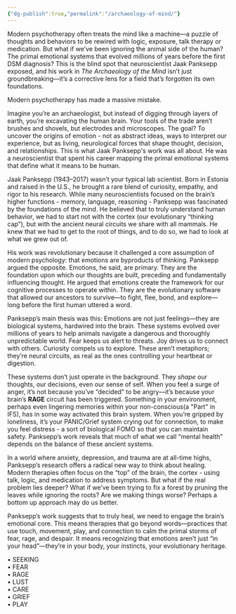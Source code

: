 ```yaml
---
{"dg-publish":true,"permalink":"/archaeology-of-mind/"}
---
```


Modern psychotherapy often treats the mind like a machine—a puzzle of thoughts and behaviors to be rewired with logic, exposure, talk therapy or medication. But what if we’ve been ignoring the animal side of the human? The primal emotional systems that evolved millions of years before the first DSM diagnosis? This is the blind spot that neuroscientist Jaak Panksepp exposed, and his work in _The Archaeology of the Mind_ isn’t just groundbreaking—it’s a corrective lens for a field that’s forgotten its own foundations.

Modern psychotherapy has made a massive mistake. 

Imagine you’re an archaeologist, but instead of digging through layers of earth, you’re excavating the human brain. Your tools of the trade aren’t brushes and shovels, but electrodes and microscopes. The goal? To uncover the origins of emotion - not as abstract ideas, ways to interpret our experience, but as living, neurological forces that shape thought, decision, and relationships. This is what Jaak Panksepp's work was all about. He was a neuroscientist that spent his career mapping the primal emotional systems that define what it means to be human.

Jaak Panksepp (1943–2017) wasn’t your typical lab scientist. Born in Estonia and raised in the U.S., he brought a rare blend of curiosity, empathy, and rigor to his research. While many neuroscientists focused on the brain’s higher functions - memory, language, reasoning - Panksepp was fascinated by the foundations of the mind. He believed that to truly understand human behavior, we had to start not with the cortex (our evolutionary “thinking cap”), but with the ancient neural circuits we share with all mammals. He knew that we had to get to the root of things, and to do so, we had to look at what we grew out of.  

His work was revolutionary because it challenged a core assumption of modern psychology: that emotions are byproducts of thinking. Panksepp argued the opposite. Emotions, he said, are primary. They are the foundation upon which our thoughts are built, preceding and fundamentally influencing thought. He argued that emotions create the framework for our cognitive processes to operate within. They are the evolutionary software that allowed our ancestors to survive—to fight, flee, bond, and explore—long before the first human uttered a word.

Panksepp’s main thesis was this: Emotions are not just feelings—they are biological systems, hardwired into the brain. These systems evolved over millions of years to help animals navigate a dangerous and thoroughly unpredictable world. Fear keeps us alert to threats. Joy drives us to connect with others. Curiosity compels us to explore. These aren’t metaphors; they’re neural circuits, as real as the ones controlling your heartbeat or digestion.

These systems don’t just operate in the background. They _shape_ our thoughts, our decisions, even our sense of self. When you feel a surge of anger, it’s not because you’ve “decided” to be angry—it’s because your brain’s **RAGE** circuit has been triggered. Something in your environment, perhaps even lingering memories within your non-conscious(a "Part" in IFS), has in some way activated this brain system. When you’re gripped by loneliness, it’s your PANIC/Grief system crying out for connection, to make you feel distress - a sort of biological FOMO so that you can maintain safety. Panksepp’s work reveals that much of what we call “mental health” depends on the balance of these ancient systems.

In a world where anxiety, depression, and trauma are at all-time highs, Panksepp’s research offers a radical new way to think about healing. Modern therapies often focus on the “top” of the brain, the cortex - using talk, logic, and medication to address symptoms. But what if the real problem lies deeper? What if we’ve been trying to fix a forest by pruning the leaves while ignoring the roots? Are we making things worse? Perhaps a bottom up approach may do us better.

Panksepp’s work suggests that to truly heal, we need to engage the brain’s emotional core. This means therapies that go beyond words—practices that use touch, movement, play, and connection to calm the primal storms of fear, rage, and despair. It means recognizing that emotions aren’t just “in your head”—they’re in your body, your instincts, your evolutionary heritage.


• SEEKING  
• FEAR  
• RAGE  
• LUST  
• CARE  
• GRIEF  
• PLAY